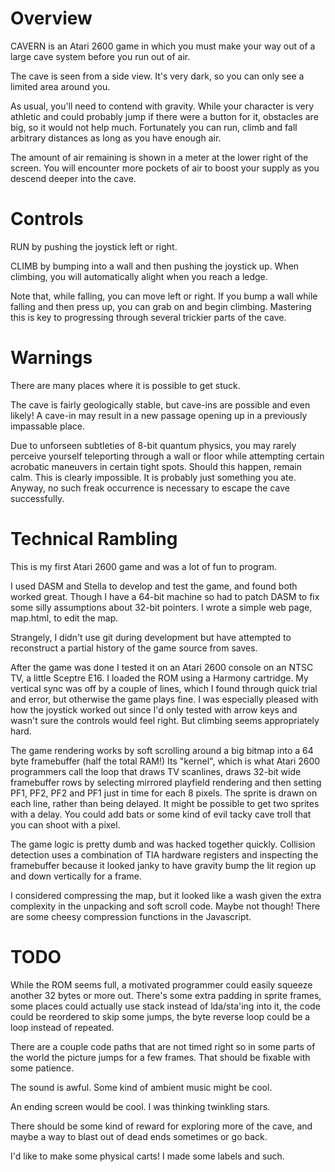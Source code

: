 Overview
========

CAVERN is an Atari 2600 game in which you must make your way out of a
large cave system before you run out of air.

The cave is seen from a side view. It's very dark, so you can only see
a limited area around you.

As usual, you'll need to contend with gravity. While your character is
very athletic and could probably jump if there were a button for it,
obstacles are big, so it would not help much. Fortunately you can run,
climb and fall arbitrary distances as long as you have enough air.

The amount of air remaining is shown in a meter at the lower right of
the screen. You will encounter more pockets of air to boost your
supply as you descend deeper into the cave.

Controls
========

RUN by pushing the joystick left or right.

CLIMB by bumping into a wall and then pushing the joystick up. When
climbing, you will automatically alight when you reach a ledge.

Note that, while falling, you can move left or right. If you bump a
wall while falling and then press up, you can grab on and begin
climbing. Mastering this is key to progressing through several
trickier parts of the cave.

Warnings
========

There are many places where it is possible to get stuck.

The cave is fairly geologically stable, but cave-ins are possible and
even likely! A cave-in may result in a new passage opening up in a
previously impassable place.

Due to unforseen subtleties of 8-bit quantum physics, you may rarely
perceive yourself teleporting through a wall or floor while attempting
certain acrobatic maneuvers in certain tight spots. Should this
happen, remain calm. This is clearly impossible. It is probably just
something you ate. Anyway, no such freak occurrence is necessary to
escape the cave successfully.

Technical Rambling
==================

This is my first Atari 2600 game and was a lot of fun to program.

I used DASM and Stella to develop and test the game, and found both
worked great. Though I have a 64-bit machine so had to patch DASM to
fix some silly assumptions about 32-bit pointers. I wrote a simple web
page, map.html, to edit the map.

Strangely, I didn't use git during development but have attempted to
reconstruct a partial history of the game source from saves.

After the game was done I tested it on an Atari 2600 console on an NTSC
TV, a little Sceptre E16. I loaded the ROM using a Harmony cartridge. My
vertical sync was off by a couple of lines, which I found through quick
trial and error, but otherwise the game plays fine. I was especially
pleased with how the joystick worked out since I'd only tested with
arrow keys and wasn't sure the controls would feel right. But climbing
seems appropriately hard.

The game rendering works by soft scrolling around a big bitmap into a
64 byte framebuffer (half the total RAM!) Its "kernel", which is what
Atari 2600 programmers call the loop that draws TV scanlines, draws
32-bit wide framebuffer rows by selecting mirrored playfield rendering
and then setting PF1, PF2, PF2 and PF1 just in time for each 8 pixels.
The sprite is drawn on each line, rather than being delayed. It might
be possible to get two sprites with a delay. You could add bats or
some kind of evil tacky cave troll that you can shoot with a pixel.

The game logic is pretty dumb and was hacked together quickly.
Collision detection uses a combination of TIA hardware registers and
inspecting the framebuffer because it looked janky to have gravity
bump the lit region up and down vertically for a frame.

I considered compressing the map, but it looked like a wash given the
extra complexity in the unpacking and soft scroll code. Maybe not
though! There are some cheesy compression functions in the Javascript.

TODO
====

While the ROM seems full, a motivated programmer could easily squeeze
another 32 bytes or more out. There's some extra padding in sprite
frames, some places could actually use stack instead of lda/sta'ing
into it, the code could be reordered to skip some jumps, the byte
reverse loop could be a loop instead of repeated.

There are a couple code paths that are not timed right so in some
parts of the world the picture jumps for a few frames. That should
be fixable with some patience.

The sound is awful. Some kind of ambient music might be cool.

An ending screen would be cool. I was thinking twinkling stars.

There should be some kind of reward for exploring more of the cave,
and maybe a way to blast out of dead ends sometimes or go back.

I'd like to make some physical carts! I made some labels and such.
